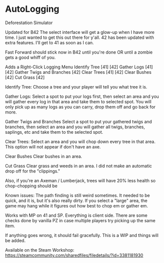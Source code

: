# AutoLogging

Deforestation Simulator

Updated for B42
The select interface will get a glow-up when I have more time. I just wanted to get this out there for y'all. 42 has been updated with extra features. I'll get to 41 as soon as I can.

Fast Forward should stick now in B42 until you're done OR until a zombie gets a good whiff of you.

Adds a Right-Click Logging Menu
Identify Tree [41] [42]
Gather Logs [41] [42]
Gather Twigs and Branches [42]
Clear Trees [41] [42]
Clear Bushes [42]
Cut Grass [42]

Identify Tree: Choose a tree and your player will tell you what tree it is.

Gather Logs: Select a spot to put your logs first, then select an area and you will gather every log in that area and take them to selected spot. You will only pick up as many logs as you can carry, drop them off and go back for more.

Gather Twigs and Branches Select a spot to put your gathered twigs and branches, then select an area and you will gather all twigs, branches, saplings, etc and take them to the selected spot.

Clear Trees: Select an area and you will chop down every tree in that area. This option will not appear if don't have an axe.

Clear Bushes Clear bushes in an area.

Cut Grass Clear grass and weeds in an area. I did not make an automatic drop off for the "clippings."

Also, if you're an Axeman / Lumberjack, trees will have 20% less health so chop-chopping should be 

Known issues: The path finding is still weird sometimes. It needed to be quick, and it is, but it's also really dirty. If you select a "large" area, the game may hang while it figures out how best to chop em or gather em.

Works with MP on 41 and SP. Everything is client side. There are some checks done by vanilla PZ in case multiple players try picking up the same item.

If anything goes wrong, it should fail gracefully.
This is a WIP and things will be added.

Available on the Steam Workshop:
https://steamcommunity.com/sharedfiles/filedetails/?id=3381181930
